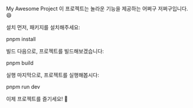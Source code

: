 My Awesome Project
이 프로젝트는 놀라운 기능을 제공하는 어쩌구 저쩌구입니다. 😄

설치
먼저, 패키지를 설치해주세요:

pnpm install

빌드
다음으로, 프로젝트를 빌드해보겠습니다:

pnpm build

실행
마지막으로, 프로젝트를 실행해봅시다:

pnpm run dev

이제 프로젝트를 즐기세요! 🚀
